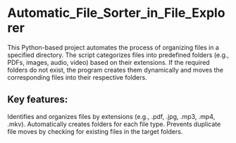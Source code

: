 # Automatic_File_Sorter_in_File_Explorer
This Python-based project automates the process of organizing files in a specified directory. The script categorizes files into predefined folders (e.g., PDFs, images, audio, video) based on their extensions. If the required folders do not exist, the program creates them dynamically and moves the corresponding files into their respective folders.

## Key features:

Identifies and organizes files by extensions (e.g., .pdf, .jpg, .mp3, .mp4, .mkv).
Automatically creates folders for each file type.
Prevents duplicate file moves by checking for existing files in the target folders.
